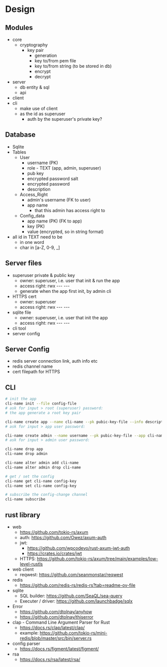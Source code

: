 # Design
## Modules
- core
  - cryptography
    - key pair
      - generation
      - key to/from pem file
      - key to/from string (to be stored in db)
      - encrypt
      - decrypt
- server 
  - db entity & sql
  - api
- client 
- cli 
  - make use of client 
  - as the id as superuser
    - auth by the superuser's private key?

## Database
- Sqlite
- Tables
  - User
    - username (PK)
    - role - TEXT (app, admin, superuser)
    - pub key
    - encrypted password salt
    - encrypted password
    - description
  - Access_Right
    - admin's username (FK to user)
    - app name 
      - that this admin has access right to
  - Config_data
    - app name (PK) (FK to app)
    - key (PK)
    - value (encrypted, so in string format)
- all id in TEXT need to be 
  - in one word 
  - char in [a-Z, 0-9, _]

## Server files
- superuser private & public key
  - owner: superuser, i.e. user that init & run the app 
  - access right: rwx --- ---
  - generate when the app first init, by admin cli
- HTTPS cert
  - owner: superuser
  - access right: rwx --- ---
- sqlite file
  - owner: superuser, i.e. user that init the app 
  - access right: rwx --- ---
- cli tool
- server config

## Server Config
- redis server connection link, auth info etc
- redis channel name
- cert filepath for HTTPS

## CLI
```sh
# init the app
cli-name init --file config-file
# ask for input > root (superuser) password: 
# the app generate a root key pair 

cli-name create app --name cli-name --pk pubic-key-file --info description
# ask for input > app user password: 

cli-name create admin --name username --pk pubic-key-file --app cli-name1,cli-name2
# ask for input > admin user password: 

cli-name drop app
cli-name drop admin

cli-name alter admin add cli-name
cli-name alter admin drop cli-name

# get / set the config
cli-name get cli-name config-key
cli-name set cli-name config-key

# subscribe the config-change channel
cli-name subscribe
```

## rust library
- web
  - https://github.com/tokio-rs/axum
  - auth: https://github.com/Owez/axum-auth
  - jwt: 
    - https://github.com/wpcodevo/rust-axum-jwt-auth
    - https://crates.io/crates/jwt
  - HTTPS: https://github.com/tokio-rs/axum/tree/main/examples/low-level-rustls
- web client
  - reqwest: https://github.com/seanmonstar/reqwest
- redis 
  - https://github.com/redis-rs/redis-rs?tab=readme-ov-file
- sqlite
  - SQL builder: https://github.com/SeaQL/sea-query
  - Executer / driver: https://github.com/launchbadge/sqlx
- Error
  - https://github.com/dtolnay/anyhow
  - https://github.com/dtolnay/thiserror
- clap - Command Line Argument Parser for Rust
  - https://docs.rs/clap/latest/clap/
  - example: https://github.com/tokio-rs/mini-redis/blob/master/src/bin/server.rs
- config parser
  - https://docs.rs/figment/latest/figment/
- rsa
  - https://docs.rs/rsa/latest/rsa/